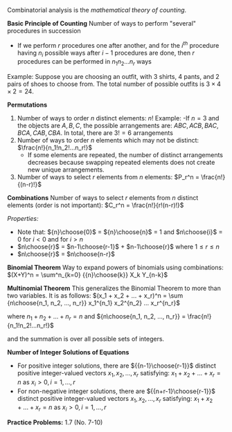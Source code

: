 Combinatorial analysis is the *mathematical theory of counting*.

**Basic Principle of Counting**
Number of ways to perform "several" procedures in succession
- If we perform $r$ procedures one after another, and for the $i^{th}$ procedure having $n_i$ possible ways after $i-1$ procedures are done, then $r$ procedures can be performed in $n_1n_2...n_r$ ways

Example:
Suppose you are choosing an outfit, with 3 shirts, 4 pants, and 2 pairs of shoes to choose from. The total number of possible outfits is $3×4×2=24$.

**Permutations**
1. Number of ways to order $n$ distinct elements: $n!$
   Example: 
	   -If $n=3$ and the objects are ${A,B,C}$, the possible arrangements are: $ABC,ACB,BAC,BCA,CAB,CBA$. In total, there are $3!=6$ arrangements
2. Number of ways to order $n$ elements which may not be distinct: $\frac{n!}{n_1!n_2!...n_r!}$ 
	- If some elements are repeated, the number of distinct arrangements decreases because swapping repeated elements does not create new unique arrangements.
3. Number of ways to select $r$ elements from $n$ elements: $P_r^n = \frac{n!}{(n-r)!}$

**Combinations**
Number of ways to select $r$ elements from $n$ distinct elements (order is not important): $C_r^n = \frac{n!}{r!(n-r)!}$ 

*Properties:*
- Note that: ${n}\choose{0}$ = ${n}\choose{n}$ = 1 and $n\choose{i}$ = 0 for $i < 0$ and for $i > n$
- $n\choose{r}$ = $n-1\choose{r-1}$ + $n-1\choose{r}$ where $1 \leq r \leq n$ 
- $n\choose{r}$ = $n\choose{n-r}$

**Binomial Theorem**
Way to expand powers of binomials using combinations:
$(X+Y)^n = \sum^n_{k=0} {{n}\choose{k}} X_k Y_{n-k}$ 

**Multinomial Theorem**
This generalizes the Binomial Theorem to more than two variables. It is as follows:
$(x_1 + x_2 + ... + x_r)^n = \sum {n\choose{n_1, n_2, ..., n_r}} x_1^{n_1} x_2^{n_2} ... x_r^{n_r}$ 

where $n_1 + n_2 + ... + n_r = n$ and 
${n\choose{n_1, n_2, ..., n_r}} = \frac{n!}{n_1!n_2!...n_r!}$

and the summation is over all possible sets of integers.

**Number of Integer Solutions of Equations**
- For positive integer solutions, there are ${{n-1}\choose{r-1}}$ distinct  positive integer-valued vectors $x_1, x_2, ..., x_r$ satisfying: $x_1 + x_2 + ... + x_r = n$ as $x_i > 0, i = 1, ..., r$ 
- For non-negative integer solutions, there are ${{n+r-1}\choose{r-1}}$ distinct  positive integer-valued vectors $x_1, x_2, ..., x_r$ satisfying: $x_1 + x_2 + ... + x_r = n$ as $x_i > 0, i = 1, ..., r$ 

**Practice Problems:** 1.7 (No. 7-10)